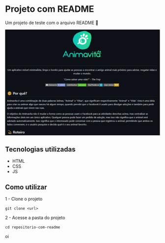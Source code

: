 # Projeto com README
Um projeto de teste com o arquivo README 🚀

[<img src="./tela.gif" alt="gif da tela inicial do projeto xyz">](https://google.com)

## Tecnologias  utilizadas 
- HTML
- CSS
- JS

## Como utilizar

1 - Clone o projeto 
```
git clone <url>
```

2 - Acesse a pasta do projeto
```
cd repositorio-com-readme
```
oi
